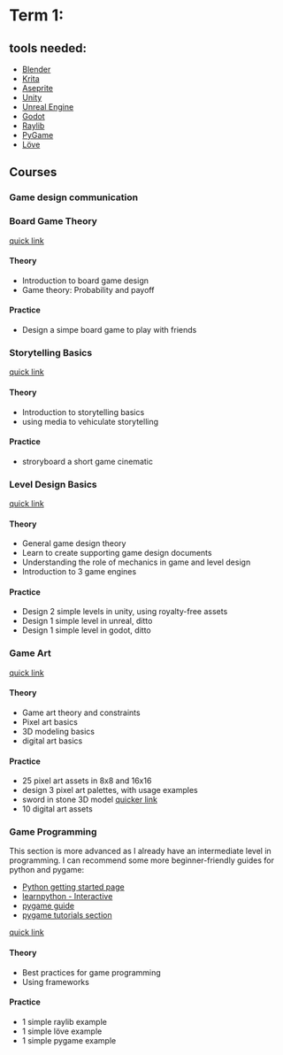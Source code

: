 # Term 1:

## tools needed:

 - [Blender](https://www.blender.org/)
 - [Krita](https://krita.org/)
 - [Aseprite](https://www.aseprite.org/)
 - [Unity](https://unity.com/)
 - [Unreal Engine](https://www.unrealengine.com)
 - [Godot](https://godotengine.org/)
 - [Raylib](https://github.com/raysan5/raylib)
 - [PyGame](https://github.com/pygame/)
 - [Löve](https://github.com/love2d/love)

## Courses

### Game design communication

### Board Game Theory

[quick link](./board_game_theory/README.md)

#### Theory

 - Introduction to board game design
 - Game theory: Probability and payoff

#### Practice

 - Design a simpe board game to play with friends

### Storytelling Basics

[quick link](./storytelling/README.md)

#### Theory

 - Introduction to storytelling basics
 - using media to vehiculate storytelling

#### Practice

 - stroryboard a short game cinematic

### Level Design Basics

[quick link](./level_design/README.md)

#### Theory

 - General game design theory
 - Learn to create supporting game design documents
 - Understanding the role of mechanics in game and level design
 - Introduction to 3 game engines

#### Practice

 - Design 2 simple levels in unity, using royalty-free assets
 - Design 1 simple level in unreal, ditto
 - Design 1 simple level in godot, ditto

### Game Art

[quick link](./game_art/README.md)

#### Theory

 - Game art theory and constraints
 - Pixel art basics
 - 3D modeling basics
 - digital art basics

#### Practice

 - 25 pixel art assets in 8x8 and 16x16
 - design 3 pixel art palettes, with usage examples
 - sword in stone 3D model [quicker link](https://www.youtube.com/playlist?list=PL8eKBkZzqDiVvueu0ikzF1jVQWrgxma0U)
 - 10 digital art assets

### Game Programming

This section is more advanced as I already have an intermediate level in programming.
I can recommend some more beginner-friendly guides for python and pygame:

 - [Python getting started page](https://www.python.org/about/gettingstarted/)
 - [learnpython - Interactive](https://www.learnpython.org/)
 - [pygame guide](https://realpython.com/pygame-a-primer/)
 - [pygame tutorials section](https://www.pygame.org/docs/#tutorials)

[quick link](./game_programming/README.md)

#### Theory

 - Best practices for game programming
 - Using frameworks

#### Practice

 - 1 simple raylib example
 - 1 simple löve example
 - 1 simple pygame example
